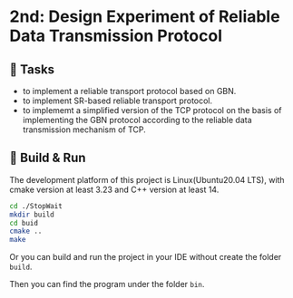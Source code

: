 # 2nd: Design Experiment of Reliable Data Transmission Protocol

## 🍃 Tasks
- to implement a reliable transport protocol based on GBN.
- to implement SR-based reliable transport protocol.
- to implememt a simplified version of the TCP protocol on the basis of implementing the GBN protocol according to the reliable data transmission mechanism of TCP.

## 🎡 Build & Run
The development platform of this project is Linux(Ubuntu20.04 LTS), with cmake version at least 3.23 and C++ version at least 14.

```bash
cd ./StopWait
mkdir build
cd buid
cmake ..
make
```

Or you can build and run the project in your IDE without create the folder `build`.

Then you can find the program under the folder `bin`.
